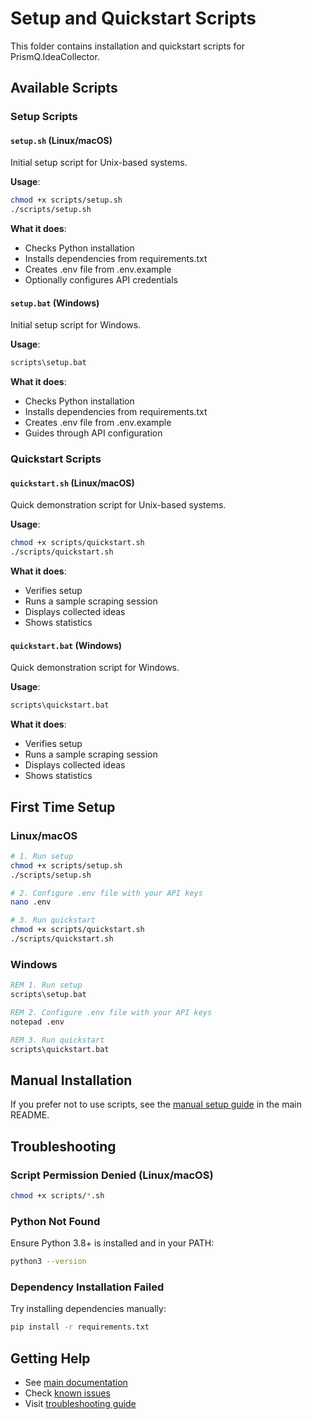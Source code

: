 # Setup and Quickstart Scripts

This folder contains installation and quickstart scripts for PrismQ.IdeaCollector.

## Available Scripts

### Setup Scripts

#### `setup.sh` (Linux/macOS)
Initial setup script for Unix-based systems.

**Usage**:
```bash
chmod +x scripts/setup.sh
./scripts/setup.sh
```

**What it does**:
- Checks Python installation
- Installs dependencies from requirements.txt
- Creates .env file from .env.example
- Optionally configures API credentials

#### `setup.bat` (Windows)
Initial setup script for Windows.

**Usage**:
```cmd
scripts\setup.bat
```

**What it does**:
- Checks Python installation
- Installs dependencies from requirements.txt
- Creates .env file from .env.example
- Guides through API configuration

### Quickstart Scripts

#### `quickstart.sh` (Linux/macOS)
Quick demonstration script for Unix-based systems.

**Usage**:
```bash
chmod +x scripts/quickstart.sh
./scripts/quickstart.sh
```

**What it does**:
- Verifies setup
- Runs a sample scraping session
- Displays collected ideas
- Shows statistics

#### `quickstart.bat` (Windows)
Quick demonstration script for Windows.

**Usage**:
```cmd
scripts\quickstart.bat
```

**What it does**:
- Verifies setup
- Runs a sample scraping session
- Displays collected ideas
- Shows statistics

## First Time Setup

### Linux/macOS
```bash
# 1. Run setup
chmod +x scripts/setup.sh
./scripts/setup.sh

# 2. Configure .env file with your API keys
nano .env

# 3. Run quickstart
chmod +x scripts/quickstart.sh
./scripts/quickstart.sh
```

### Windows
```cmd
REM 1. Run setup
scripts\setup.bat

REM 2. Configure .env file with your API keys
notepad .env

REM 3. Run quickstart
scripts\quickstart.bat
```

## Manual Installation

If you prefer not to use scripts, see the [manual setup guide](../README.md#manual-setup) in the main README.

## Troubleshooting

### Script Permission Denied (Linux/macOS)
```bash
chmod +x scripts/*.sh
```

### Python Not Found
Ensure Python 3.8+ is installed and in your PATH:
```bash
python3 --version
```

### Dependency Installation Failed
Try installing dependencies manually:
```bash
pip install -r requirements.txt
```

## Getting Help

- See [main documentation](../README.md)
- Check [known issues](../issues/KNOWN_ISSUES.md)
- Visit [troubleshooting guide](../docs/WINDOWS_QUICKSTART.md#troubleshooting)
